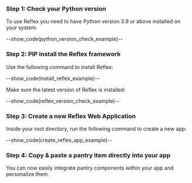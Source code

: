 ### Step 1: Check your Python version

To use Reflex you need to have Python version 3.9 or above installed on your system.

--show_code(python_version_check_example)--

### Step 2: PIP install the Reflex framework

Use the following command to install Reflex:

--show_code(install_reflex_example)--

Make sure the latest version of Reflex is installed:

--show_code(reflex_version_check_example)--

### Step 3: Create a new Reflex Web Application

Inside your root directory, run the following command to create a new app:

--show_code(create_reflex_app_example)--

### Step 4: Copy & paste a pantry item directly into your app

You can now easily integrate pantry components within your app and personalize them.
